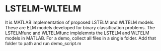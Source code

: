 # LSTELM-WLTELM
It is MATLAB implementation of proposed LSTELM and WLTELM models. 
These are ELM models developed for binary classification problems.
The LSTELMfunc and WLTELMfunc implelemnts the LSTELM and WLTELM models in MATLAB.
For a demo, collect all files in a single folder. Add that folder to path and run demo_script.m
